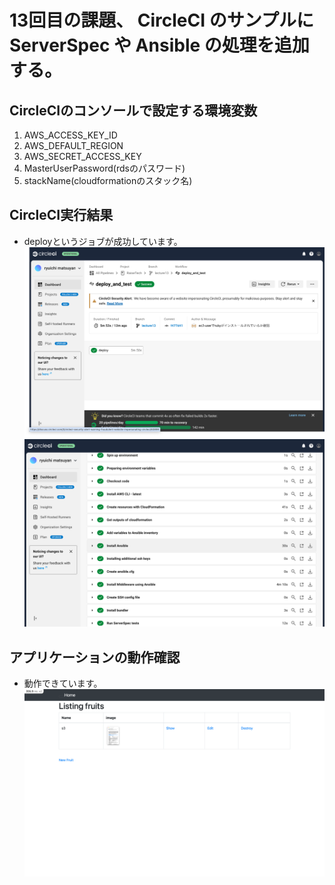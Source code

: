 # 13回目の課題、 CircleCI のサンプルに ServerSpec や Ansible の処理を追加する。
## CircleCIのコンソールで設定する環境変数
  1. AWS_ACCESS_KEY_ID
  2. AWS_DEFAULT_REGION
  3. AWS_SECRET_ACCESS_KEY
  4. MasterUserPassword(rdsのパスワード)
  5. stackName(cloudformationのスタック名)
## CircleCI実行結果
- deployというジョブが成功しています。
  ![job](images/lecture13/job.png)
  ![steps](images/lecture13/steps.png)
## アプリケーションの動作確認
- 動作できています。
  ![app](images/lecture13/app.png)
